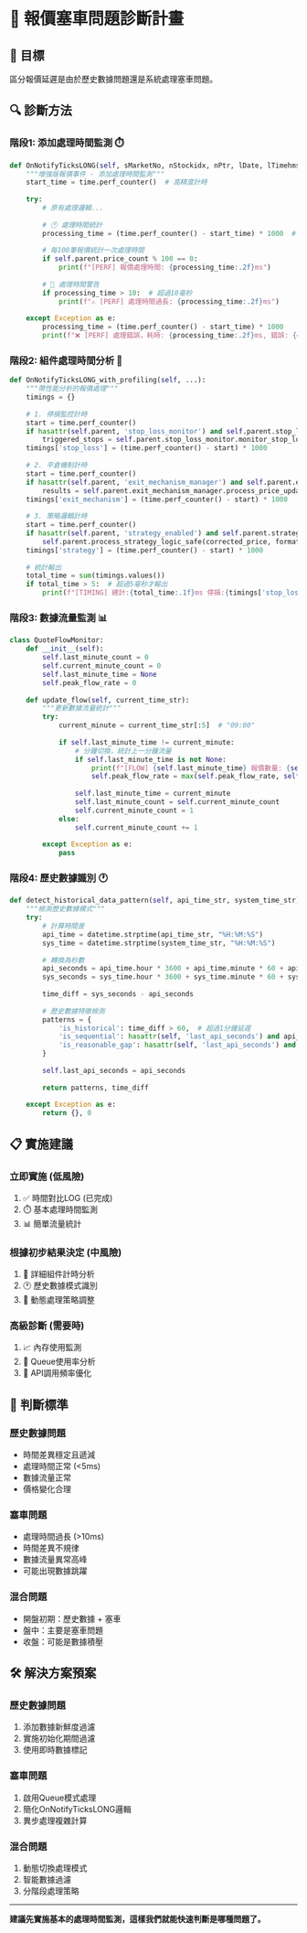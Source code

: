 # 🚦 報價塞車問題診斷計畫

## 🎯 **目標**
區分報價延遲是由於歷史數據問題還是系統處理塞車問題。

## 🔍 **診斷方法**

### **階段1: 添加處理時間監測** ⏱️

```python
def OnNotifyTicksLONG(self, sMarketNo, nStockidx, nPtr, lDate, lTimehms, lTimemillismicros, nBid, nAsk, nClose, nQty, nSimulate):
    """增強版報價事件 - 添加處理時間監測"""
    start_time = time.perf_counter()  # 高精度計時
    
    try:
        # 原有處理邏輯...
        
        # 🕐 處理時間統計
        processing_time = (time.perf_counter() - start_time) * 1000  # 毫秒
        
        # 每100筆報價統計一次處理時間
        if self.parent.price_count % 100 == 0:
            print(f"[PERF] 報價處理時間: {processing_time:.2f}ms")
            
        # 🚨 處理時間警告
        if processing_time > 10:  # 超過10毫秒
            print(f"⚠️ [PERF] 處理時間過長: {processing_time:.2f}ms")
            
    except Exception as e:
        processing_time = (time.perf_counter() - start_time) * 1000
        print(f"❌ [PERF] 處理錯誤，耗時: {processing_time:.2f}ms, 錯誤: {e}")
```

### **階段2: 組件處理時間分析** 🔧

```python
def OnNotifyTicksLONG_with_profiling(self, ...):
    """帶性能分析的報價處理"""
    timings = {}
    
    # 1. 停損監控計時
    start = time.perf_counter()
    if hasattr(self.parent, 'stop_loss_monitor') and self.parent.stop_loss_monitor:
        triggered_stops = self.parent.stop_loss_monitor.monitor_stop_loss_breach(...)
    timings['stop_loss'] = (time.perf_counter() - start) * 1000
    
    # 2. 平倉機制計時
    start = time.perf_counter()
    if hasattr(self.parent, 'exit_mechanism_manager') and self.parent.exit_mechanism_manager:
        results = self.parent.exit_mechanism_manager.process_price_update(...)
    timings['exit_mechanism'] = (time.perf_counter() - start) * 1000
    
    # 3. 策略邏輯計時
    start = time.perf_counter()
    if hasattr(self.parent, 'strategy_enabled') and self.parent.strategy_enabled:
        self.parent.process_strategy_logic_safe(corrected_price, formatted_time)
    timings['strategy'] = (time.perf_counter() - start) * 1000
    
    # 統計輸出
    total_time = sum(timings.values())
    if total_time > 5:  # 超過5毫秒才輸出
        print(f"[TIMING] 總計:{total_time:.1f}ms 停損:{timings['stop_loss']:.1f}ms 平倉:{timings['exit_mechanism']:.1f}ms 策略:{timings['strategy']:.1f}ms")
```

### **階段3: 數據流量監測** 📊

```python
class QuoteFlowMonitor:
    def __init__(self):
        self.last_minute_count = 0
        self.current_minute_count = 0
        self.last_minute_time = None
        self.peak_flow_rate = 0
        
    def update_flow(self, current_time_str):
        """更新數據流量統計"""
        try:
            current_minute = current_time_str[:5]  # "09:00"
            
            if self.last_minute_time != current_minute:
                # 分鐘切換，統計上一分鐘流量
                if self.last_minute_time is not None:
                    print(f"[FLOW] {self.last_minute_time} 報價數量: {self.current_minute_count}")
                    self.peak_flow_rate = max(self.peak_flow_rate, self.current_minute_count)
                
                self.last_minute_time = current_minute
                self.last_minute_count = self.current_minute_count
                self.current_minute_count = 1
            else:
                self.current_minute_count += 1
                
        except Exception as e:
            pass
```

### **階段4: 歷史數據識別** 🕐

```python
def detect_historical_data_pattern(self, api_time_str, system_time_str):
    """檢測歷史數據模式"""
    try:
        # 計算時間差
        api_time = datetime.strptime(api_time_str, "%H:%M:%S")
        sys_time = datetime.strptime(system_time_str, "%H:%M:%S")
        
        # 轉換為秒數
        api_seconds = api_time.hour * 3600 + api_time.minute * 60 + api_time.second
        sys_seconds = sys_time.hour * 3600 + sys_time.minute * 60 + sys_time.second
        
        time_diff = sys_seconds - api_seconds
        
        # 歷史數據特徵檢測
        patterns = {
            'is_historical': time_diff > 60,  # 超過1分鐘延遲
            'is_sequential': hasattr(self, 'last_api_seconds') and api_seconds > self.last_api_seconds,
            'is_reasonable_gap': hasattr(self, 'last_api_seconds') and (api_seconds - getattr(self, 'last_api_seconds', 0)) < 10
        }
        
        self.last_api_seconds = api_seconds
        
        return patterns, time_diff
        
    except Exception as e:
        return {}, 0
```

## 📋 **實施建議**

### **立即實施** (低風險)
1. ✅ 時間對比LOG (已完成)
2. ⏱️ 基本處理時間監測
3. 📊 簡單流量統計

### **根據初步結果決定** (中風險)
1. 🔧 詳細組件計時分析
2. 🕐 歷史數據模式識別
3. 🚦 動態處理策略調整

### **高級診斷** (需要時)
1. 📈 內存使用監測
2. 🔄 Queue使用率分析
3. 🎯 API調用頻率優化

## 🎯 **判斷標準**

### **歷史數據問題**
- 時間差異穩定且遞減
- 處理時間正常 (<5ms)
- 數據流量正常
- 價格變化合理

### **塞車問題**
- 處理時間過長 (>10ms)
- 時間差異不規律
- 數據流量異常高峰
- 可能出現數據跳躍

### **混合問題**
- 開盤初期：歷史數據 + 塞車
- 盤中：主要是塞車問題
- 收盤：可能是數據積壓

## 🛠️ **解決方案預案**

### **歷史數據問題**
1. 添加數據新鮮度過濾
2. 實施初始化期間過濾
3. 使用即時數據標記

### **塞車問題**
1. 啟用Queue模式處理
2. 簡化OnNotifyTicksLONG邏輯
3. 異步處理複雜計算

### **混合問題**
1. 動態切換處理模式
2. 智能數據過濾
3. 分階段處理策略

---

**建議先實施基本的處理時間監測，這樣我們就能快速判斷是哪種問題了。**
